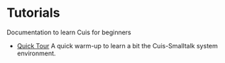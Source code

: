 # Tutorials

Documentation to learn Cuis for beginners

* [Quick Tour](/100-Quick-Tour) A quick warm-up to learn a bit the
  Cuis-Smalltalk system environment.
